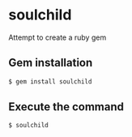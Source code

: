 # soulchild
Attempt to create a ruby gem

## Gem installation

```bash
$ gem install soulchild
```

## Execute the command
```bash
$ soulchild
```
